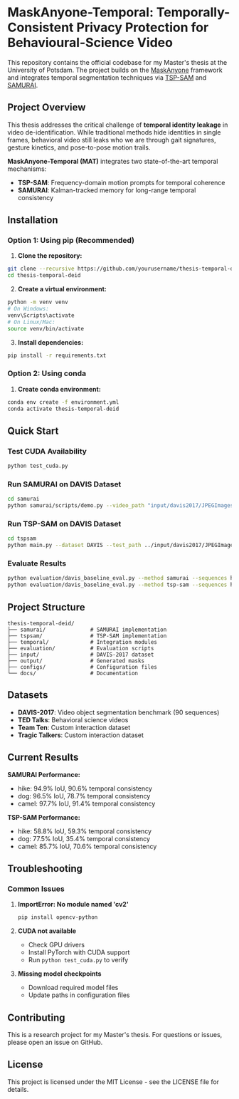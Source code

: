 # MaskAnyone-Temporal: Temporally-Consistent Privacy Protection for Behavioural-Science Video

This repository contains the official codebase for my Master's thesis at the University of Potsdam. The project builds on the [MaskAnyone](https://github.com/MaskAnyone/MaskAnyone) framework and integrates temporal segmentation techniques via [TSP-SAM](https://github.com/WenjunHui1/TSP-SAM) and [SAMURAI](https://github.com/yangchris11/samurai).

## Project Overview

This thesis addresses the critical challenge of **temporal identity leakage** in video de-identification. While traditional methods hide identities in single frames, behavioral video still leaks who we are through gait signatures, gesture kinetics, and pose-to-pose motion trails.

**MaskAnyone-Temporal (MAT)** integrates two state-of-the-art temporal mechanisms:
- **TSP-SAM**: Frequency-domain motion prompts for temporal coherence
- **SAMURAI**: Kalman-tracked memory for long-range temporal consistency

## Installation

### Option 1: Using pip (Recommended)

1. **Clone the repository:**
```bash
git clone --recursive https://github.com/yourusername/thesis-temporal-deid.git
cd thesis-temporal-deid
```

2. **Create a virtual environment:**
```bash
python -m venv venv
# On Windows:
venv\Scripts\activate
# On Linux/Mac:
source venv/bin/activate
```

3. **Install dependencies:**
```bash
pip install -r requirements.txt
```

### Option 2: Using conda

1. **Create conda environment:**
```bash
conda env create -f environment.yml
conda activate thesis-temporal-deid
```

## Quick Start

### Test CUDA Availability
```bash
python test_cuda.py
```

### Run SAMURAI on DAVIS Dataset
```bash
cd samurai
python samurai/scripts/demo.py --video_path "input/davis2017/JPEGImages/480p/hike" --txt_path "input/davis2017/bboxes/bbox_hike.txt" --model_path "sam2/checkpoints/sam2.1_hiera_base_plus.pt"
```

### Run TSP-SAM on DAVIS Dataset
```bash
cd tspsam
python main.py --dataset DAVIS --test_path ../input/davis2017/JPEGImages/480p --output_dir ../output/tsp_sam/davis --resume model_checkpoint/best_checkpoint.pth --sequence hike --gpu_ids 0
```

### Evaluate Results
```bash
python evaluation/davis_baseline_eval.py --method samurai --sequences hike dog camel
python evaluation/davis_baseline_eval.py --method tsp-sam --sequences hike dog camel
```

## Project Structure

```
thesis-temporal-deid/
├── samurai/              # SAMURAI implementation
├── tspsam/               # TSP-SAM implementation  
├── temporal/             # Integration modules
├── evaluation/           # Evaluation scripts
├── input/                # DAVIS-2017 dataset
├── output/               # Generated masks
├── configs/              # Configuration files
└── docs/                 # Documentation
```

## Datasets

- **DAVIS-2017**: Video object segmentation benchmark (90 sequences)
- **TED Talks**: Behavioral science videos
- **Team Ten**: Custom interaction dataset
- **Tragic Talkers**: Custom interaction dataset

## Current Results

**SAMURAI Performance:**
- hike: 94.9% IoU, 90.6% temporal consistency
- dog: 96.5% IoU, 78.7% temporal consistency  
- camel: 97.7% IoU, 91.4% temporal consistency

**TSP-SAM Performance:**
- hike: 58.8% IoU, 59.3% temporal consistency
- dog: 77.5% IoU, 35.4% temporal consistency
- camel: 85.7% IoU, 70.6% temporal consistency

## Troubleshooting

### Common Issues

1. **ImportError: No module named 'cv2'**
   ```bash
   pip install opencv-python
   ```

2. **CUDA not available**
   - Check GPU drivers
   - Install PyTorch with CUDA support
   - Run `python test_cuda.py` to verify

3. **Missing model checkpoints**
   - Download required model files
   - Update paths in configuration files

## Contributing

This is a research project for my Master's thesis. For questions or issues, please open an issue on GitHub.

## License

This project is licensed under the MIT License - see the LICENSE file for details.

<!-- ## Citation

If you use this code in your research, please cite:

```bibtex
@misc{maskanyone_temporal_2024,
  title={MaskAnyone-Temporal: Temporally-Consistent Privacy Protection for Behavioural-Science Video},
  author={Your Name},
  year={2024},
  note={Master's Thesis, University of Potsdam}
}
``` -->

